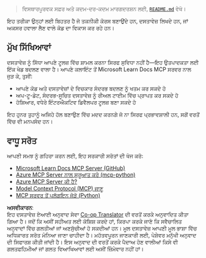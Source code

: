<!--
CO_OP_TRANSLATOR_METADATA:
{
  "original_hash": "577394ece173bbc758150fd4bfbc13dd",
  "translation_date": "2025-06-21T14:16:44+00:00",
  "source_file": "09-CaseStudy/docs-mcp/README.md",
  "language_code": "pa"
}
-->
> ਵਿਸਥਾਰਪੂਰਵਕ ਸਫ਼ਰ ਅਤੇ ਕਦਮ-ਦਰ-ਕਦਮ ਮਾਰਗਦਰਸ਼ਨ ਲਈ, [`README.md`](./solution/scenario3/README.md) ਵੇਖੋ।

ਇਹ ਤਰੀਕਾ ਉਨ੍ਹਾਂ ਲਈ ਬਿਹਤਰ ਹੈ ਜੋ ਤਕਨੀਕੀ ਕੋਰਸ ਬਣਾਉਂਦੇ ਹਨ, ਦਸਤਾਵੇਜ਼ ਲਿਖਦੇ ਹਨ, ਜਾਂ ਅਕਸਰ ਹਵਾਲਾ ਲੈਣ ਵਾਲੇ ਕੋਡ ਦਾ ਵਿਕਾਸ ਕਰ ਰਹੇ ਹਨ।

## ਮੁੱਖ ਸਿੱਖਿਆਵਾਂ

ਦਸਤਾਵੇਜ਼ ਨੂੰ ਸਿੱਧਾ ਆਪਣੇ ਟੂਲਜ਼ ਵਿੱਚ ਸ਼ਾਮਲ ਕਰਨਾ ਸਿਰਫ ਸੁਵਿਧਾ ਨਹੀਂ ਹੈ—ਇਹ ਉਤਪਾਦਕਤਾ ਲਈ ਇੱਕ ਖੇਡ ਬਦਲਣ ਵਾਲਾ ਹੈ। ਆਪਣੇ ਕਲਾਇੰਟ ਤੋਂ Microsoft Learn Docs MCP ਸਰਵਰ ਨਾਲ ਜੁੜ ਕੇ, ਤੁਸੀਂ:

- ਆਪਣੇ ਕੋਡ ਅਤੇ ਦਸਤਾਵੇਜ਼ਾਂ ਦੇ ਵਿਚਕਾਰ ਸੰਦਰਭ ਬਦਲਣ ਨੂੰ ਖਤਮ ਕਰ ਸਕਦੇ ਹੋ
- ਅਪ-ਟੂ-ਡੇਟ, ਸੰਦਰਭ-ਸੂਚਿਤ ਦਸਤਾਵੇਜ਼ ਨੂੰ ਰੀਅਲ ਟਾਈਮ ਵਿੱਚ ਪ੍ਰਾਪਤ ਕਰ ਸਕਦੇ ਹੋ
- ਹੋਸ਼ਿਆਰ, ਵਧੇਰੇ ਇੰਟਰਐਕਟਿਵ ਡਿਵੈਲਪਰ ਟੂਲਜ਼ ਬਣਾ ਸਕਦੇ ਹੋ

ਇਹ ਹੁਨਰ ਤੁਹਾਨੂੰ ਅਜਿਹੇ ਹੱਲ ਬਣਾਉਣ ਵਿੱਚ ਮਦਦ ਕਰਨਗੇ ਜੋ ਨਾ ਸਿਰਫ ਪ੍ਰਭਾਵਸ਼ਾਲੀ ਹਨ, ਸਗੋਂ ਵਰਤੋਂ ਵਿੱਚ ਵੀ ਮਨਪਸੰਦ ਹਨ।

## ਵਾਧੂ ਸਰੋਤ

ਆਪਣੀ ਸਮਝ ਨੂੰ ਗਹਿਰਾ ਕਰਨ ਲਈ, ਇਹ ਸਰਕਾਰੀ ਸਰੋਤਾਂ ਦੀ ਖੋਜ ਕਰੋ:

- [Microsoft Learn Docs MCP Server (GitHub)](https://github.com/MicrosoftDocs/mcp)
- [Azure MCP Server ਨਾਲ ਸ਼ੁਰੂਆਤ ਕਰੋ (mcp-python)](https://learn.microsoft.com/en-us/azure/developer/azure-mcp-server/get-started#create-the-python-app)
- [Azure MCP Server ਕੀ ਹੈ?](https://learn.microsoft.com/en-us/azure/developer/azure-mcp-server/)
- [Model Context Protocol (MCP) ਜਾਣੂ](https://modelcontextprotocol.io/introduction)
- [MCP ਸਰਵਰ ਤੋਂ ਪਲੱਗਇਨ ਜੋੜੋ (Python)](https://learn.microsoft.com/en-us/semantic-kernel/concepts/plugins/adding-mcp-plugins)

**ਅਸਵੀਕਾਰਨ**:  
ਇਹ ਦਸਤਾਵੇਜ਼ ਏਆਈ ਅਨੁਵਾਦ ਸੇਵਾ [Co-op Translator](https://github.com/Azure/co-op-translator) ਦੀ ਵਰਤੋਂ ਕਰਕੇ ਅਨੁਵਾਦਿਤ ਕੀਤਾ ਗਿਆ ਹੈ। ਜਦੋਂ ਕਿ ਅਸੀਂ ਸਹੀਅਤ ਲਈ ਕੋਸ਼ਿਸ਼ ਕਰਦੇ ਹਾਂ, ਕਿਰਪਾ ਕਰਕੇ ਜਾਣੋ ਕਿ ਸਵੈਚਾਲਿਤ ਅਨੁਵਾਦਾਂ ਵਿੱਚ ਗਲਤੀਆਂ ਜਾਂ ਅਣਸੁੱਚੀਆਂ ਹੋ ਸਕਦੀਆਂ ਹਨ। ਮੂਲ ਦਸਤਾਵੇਜ਼ ਆਪਣੀ ਮੂਲ ਭਾਸ਼ਾ ਵਿੱਚ ਅਧਿਕਾਰਤ ਸਰੋਤ ਮੰਨਿਆ ਜਾਣਾ ਚਾਹੀਦਾ ਹੈ। ਮਹੱਤਵਪੂਰਨ ਜਾਣਕਾਰੀ ਲਈ, ਪੇਸ਼ੇਵਰ ਮਨੁੱਖੀ ਅਨੁਵਾਦ ਦੀ ਸਿਫਾਰਸ਼ ਕੀਤੀ ਜਾਂਦੀ ਹੈ। ਇਸ ਅਨੁਵਾਦ ਦੀ ਵਰਤੋਂ ਕਰਕੇ ਪੈਦਾਅ ਹੋਣ ਵਾਲੀਆਂ ਕਿਸੇ ਵੀ ਗਲਤਫਹਿਮੀਆਂ ਜਾਂ ਗਲਤ ਵਿਆਖਿਆਵਾਂ ਲਈ ਅਸੀਂ ਜ਼ਿੰਮੇਵਾਰ ਨਹੀਂ ਹਾਂ।